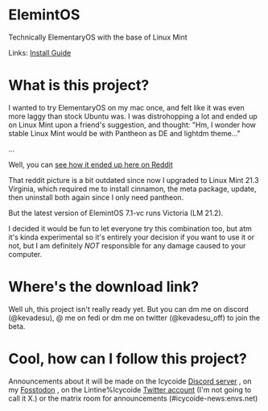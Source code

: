 # ElemintOS
Technically ElementaryOS with the base of Linux Mint

Links: [Install Guide](ElemintOS-Install-Guide/)

# What is this project?
I wanted to try ElementaryOS on my mac once, and felt like it was even more laggy than stock Ubuntu was. I was distrohopping a lot and ended up on Linux Mint upon a friend's suggestion, and thought: "Hm, I wonder how stable Linux Mint would be with Pantheon as DE and lightdm theme..."

...

Well, you can [see how it ended up here on Reddit](https://www.reddit.com/r/unixgore/comments/17swcdp/find_the_impostor_in_this_picture/)

That reddit picture is a bit outdated since now I upgraded to Linux Mint 21.3 Virginia, which required me to install cinnamon, the meta package, update, then uninstall both again since I only need pantheon.

But the latest version of ElemintOS 7.1-vc runs Victoria (LM 21.2).

I decided it would be fun to let everyone try this combination too, but atm it's kinda experimental so it's entirely your decision if you want to use it or not, but I am definitely *NOT* responsible for any damage caused to your computer.

# Where's the download link?
Well uh, this project isn't really ready yet. But you can dm me on discord (@kevadesu), @ me on fedi or dm me on twitter (@kevadesu_off) to join the beta. 

# Cool, how can I follow this project?
Announcements about it will be made on the Icycoide [Discord server](https://discord.gg/3PRMhaBuuT) , on my [Fosstodon](https://fosstodon.org/@kevadesu/) , on the Lintine%Icycoide [Twitter account](https://twitter.com/@Lintine_) (I'm not going to call it X.) or the matrix room for announcements (#icycoide-news:envs.net)

